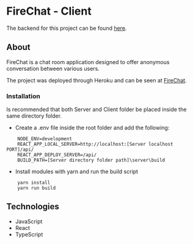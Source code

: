 # FireChat - Client
The backend for this project can be found [here](https://github.com/felipemfm/cc27-solo-mvp-server).
## About

FireChat is a chat room application designed to offer anonymous conversation between various users.

The project was deployed through Heroku and can be seen at [FireChat](https://cc27-chat-room.herokuapp.com/).

### Installation
Is recommended that both Server and Client folder be placed inside the same directory folder.

 - Create a .env file inside the root folder and add the following:
```
    NODE_ENV=development  
    REACT_APP_LOCAL_SERVER=http://localhost:[Server localhost PORT]/api/
    REACT_APP_DEPLOY_SERVER=/api/  
    BUILD_PATH=[Server directory folder path]\server\build
```
 - Install modules with yarn and run the build script
```
    yarn install
    yarn run build
```
## Technologies
 - JavaScript
 - React
 - TypeScript

